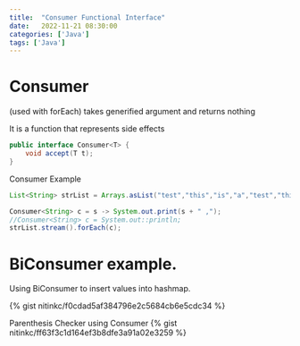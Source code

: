 ```yaml
---
title:  "Consumer Functional Interface"
date:   2022-11-21 08:30:00
categories: ['Java']
tags: ['Java']
---
```


# Consumer

(used with forEach) takes generified argument and returns nothing

It is a function that represents side effects

```java
public interface Consumer<T> {
    void accept(T t);
}
```

Consumer Example

```java
List<String> strList = Arrays.asList("test","this","is","a","test","this","test","is","not","complex");

Consumer<String> c = s -> System.out.print(s + " ,");
//Consumer<String> c = System.out::println;
strList.stream().forEach(c);
```

# BiConsumer example.

Using BiConsumer to insert values into hashmap.

{% gist nitinkc/f0cdad5af384796e2c5684cb6e5cdc34 %}

Parenthesis Checker using Consumer
{% gist nitinkc/ff63f3c1d164ef3b8dfe3a91a02e3259 %}
